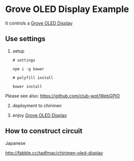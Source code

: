 # Grove OLED Display Example

It controls a [Grove OLED Display](http://wiki.seeedstudio.com/wiki/Grove_-_OLED_Display_128*64)

## Use settings

 1. setup

    ```
    # settings

    npm i -g bower

    # polyfill install

    bower install
    ```

  Please see also: https://github.com/club-wot/WebGPIO

 2. deployment to chirimen

 3. enjoy [Grove OLED Display](http://wiki.seeedstudio.com/wiki/Grove_-_OLED_Display_128*64)


## How to construct circuit

Japanese

http://fabble.cc/tadfmac/chirimen-oled-display




